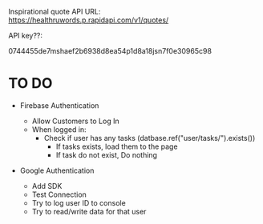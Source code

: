 Inspirational quote API URL:
https://healthruwords.p.rapidapi.com/v1/quotes/

API key??: 

0744455de7mshaef2b6938d8ea54p1d8a18jsn7f0e30965c98

# TO DO

- Firebase Authentication
    * Allow Customers to Log In
    * When logged in:
        * Check if user has any tasks (datbase.ref("user/tasks/").exists())
            * If tasks exists, load them to the page
            * If task do not exist, Do nothing

- Google Authentication
    - Add SDK
    - Test Connection
    - Try to log user ID to console
    - Try to read/write data for that user 
    